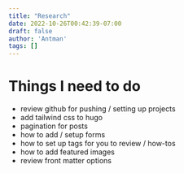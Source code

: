 ```yaml
---
title: "Research"
date: 2022-10-26T00:42:39-07:00
draft: false
author: 'Antman'
tags: []
---
```


# Things I need to do
- review github for pushing / setting up projects
- add tailwind css to hugo
- pagination for posts
- how to add / setup forms
- how to set up tags for you to review / how-tos
- how to add featured images
- review front matter options
